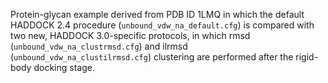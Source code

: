 Protein-glycan example derived from PDB ID 1LMQ in which the default HADDOCK 2.4 procedure (`unbound_vdw_na_default.cfg`) is compared with two new, HADDOCK 3.0-specific protocols, in which rmsd (`unbound_vdw_na_clustrmsd.cfg`) and ilrmsd (`unbound_vdw_na_clustilrmsd.cfg`) clustering are performed after the rigid-body docking stage.

